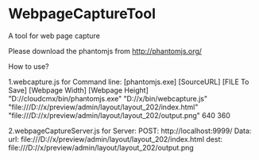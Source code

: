 # WebpageCaptureTool
A tool for web page capture 

Please download the phantomjs from http://phantomjs.org/

How to use?

1.webcapture.js for Command line: 
[phantomjs.exe] [SourceURL] [FILE To Save] [Webpage Width] [Webpage Height]
"D://cloudcmx/bin/phantomjs.exe" "D://x/bin/webcapture.js" "file:///D://x/preview/admin/layout/layout_202/index.html" "file:///D://x/preview/admin/layout/layout_202/output.png" 640 360

2.webpageCaptureServer.js for Server:
POST:  http://localhost:9999/
Data: 
url: file:///D://x/preview/admin/layout/layout_202/index.html
dest: file:///D://x/preview/admin/layout/layout_202/output.png
